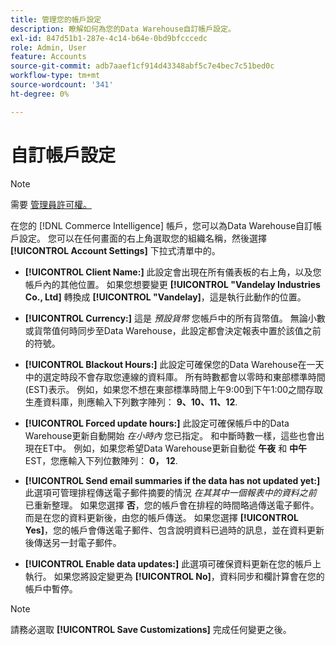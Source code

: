 ```yaml
---
title: 管理您的帳戶設定
description: 瞭解如何為您的Data Warehouse自訂帳戶設定。
exl-id: 847d51b1-287e-4c14-b64e-0bd9bfcccedc
role: Admin, User
feature: Accounts
source-git-commit: adb7aaef1cf914d43348abf5c7e4bec7c51bed0c
workflow-type: tm+mt
source-wordcount: '341'
ht-degree: 0%

---
```


# 自訂帳戶設定

>[!NOTE]
>
>需要 [管理員許可權。](../../administrator/user-management/user-management.md)

在您的 [!DNL Commerce Intelligence] 帳戶，您可以為Data Warehouse自訂帳戶設定。 您可以在任何畫面的右上角選取您的組織名稱，然後選擇 **[!UICONTROL Account Settings]** 下拉式清單中的。

* **[!UICONTROL Client Name:]** 此設定會出現在所有儀表板的右上角，以及您帳戶內的其他位置。 如果您想要變更 **[!UICONTROL "Vandelay Industries Co., Ltd]** 轉換成 **[!UICONTROL "Vandelay]**，這是執行此動作的位置。

* **[!UICONTROL Currency:]** 這是 *預設貨幣* 您帳戶中的所有貨幣值。 無論小數或貨幣值何時同步至Data Warehouse，此設定都會決定報表中置於該值之前的符號。

* **[!UICONTROL Blackout Hours:]** 此設定可確保您的Data Warehouse在一天中的選定時段不會存取您連線的資料庫。 所有時數都會以零時和東部標準時間(EST)表示。 例如，如果您不想在東部標準時間上午9:00到下午1:00之間存取生產資料庫，則應輸入下列數字陣列： **9、10、11、12**.

* **[!UICONTROL Forced update hours:]** 此設定可確保帳戶中的Data Warehouse更新自動開始 *在小時內* 您已指定。 和中斷時數一樣，這些也會出現在ET中。 例如，如果您希望Data Warehouse更新自動從 **午夜** 和 **中午** EST，您應輸入下列位數陣列： **0， 12**.

* **[!UICONTROL Send email summaries if the data has not updated yet:]** 此選項可管理排程傳送電子郵件摘要的情況 *在其其中一個報表中的資料之前* 已重新整理。 如果您選擇 **否**，您的帳戶會在排程的時間略過傳送電子郵件。 而是在您的資料更新後，由您的帳戶傳送。 如果您選擇 **[!UICONTROL Yes]**，您的帳戶會傳送電子郵件、包含說明資料已過時的訊息，並在資料更新後傳送另一封電子郵件。

* **[!UICONTROL Enable data updates:]** 此選項可確保資料更新在您的帳戶上執行。 如果您將設定變更為 **[!UICONTROL No]**，資料同步和欄計算會在您的帳戶中暫停。

>[!NOTE]
>
>請務必選取 **[!UICONTROL Save Customizations]** 完成任何變更之後。

